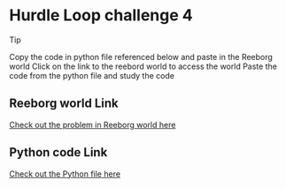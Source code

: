 # Hurdle Loop challenge 4

> [!TIP]
> Copy the code in python file referenced below and paste in the Reeborg world
> Click on the link to the reebord world to access the world
> Paste the code from the python file and study the code

## Reeborg world Link

[Check out the problem in Reeborg world here](https://reeborg.ca/reeborg.html?lang=en&mode=python&menu=worlds%2Fmenus%2Freeborg_intro_en.json&name=Maze&url=worlds%2Ftutorial_en%2Fmaze1.json)

## Python code Link

[Check out the Python file here](./03_hurdle-loop.py)
